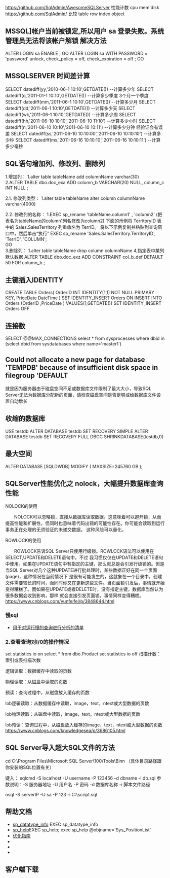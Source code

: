
https://github.com/SqlAdmin/AwesomeSQLServer 性能计数  cpu mem disk
https://github.com/SqlAdmin/  比较 table row index object


## MSSQL]帐户当前被锁定,所以用户 sa 登录失败。系统管理员无法将该帐户解锁 解决方法
ALTER LOGIN sa ENABLE ;
GO
ALTER LOGIN sa WITH PASSWORD = 'password' unlock, check_policy = off,
check_expiration = off ;
GO

##  MSSQLSERVER 时间差计算
SELECT datediff(yy,'2010-06-1 10:10',GETDATE()) --计算多少年
SELECT datediff(q,'2011-01-1 10:10',GETDATE())  --计算多少季度 3个月一个季度
SELECT datediff(mm,'2011-06-1 10:10',GETDATE()) --计算多少月
SELECT datediff(dd,'2011-06-1 10:10',GETDATE()) --计算多少天
SELECT datediff(wk,'2011-06-1 10:10',GETDATE()) --计算多少周
SELECT datediff(hh,'2011-06-10 10:10','2011-06-10 11:10') --计算多少小时
SELECT datediff(n,'2011-06-10 10:10','2011-06-10 10:11') --计算多少分钟 经验证会有误差
SELECT datediff(ss,'2011-06-10 10:10:00','2011-06-10 10:10:10') --计算多少秒
SELECT datediff(ms,'2011-06-16 10:10:10','2011-06-16 10:10:11') --计算多少毫秒

## SQL语句增加列、修改列、删除列 

1.增加列：
1.alter table tableName add columnName varchar(30)  
2.ALTER TABLE dbo.doc_exa ADD column_b VARCHAR(20) NULL, column_c INT NULL ;

2.1. 修改列类型：
1.alter table tableName alter column columnName varchar(4000)  

2.2. 修改列的名称：
1.EXEC  sp_rename   'tableName.column1' , 'column2'  (把表名为tableName的column1列名修改为column2)
下面的示例将 TerritoryID 表中的 Sales.SalesTerritory 列重命名为 TerrID。 将以下示例复制并粘贴到查询窗口中，然后单击“执行” 
EXEC sp_rename 'Sales.SalesTerritory.TerritoryID', 'TerrID', 'COLUMN';  
GO  
3.删除列： 1.alter table tableName drop column columnName
4,指定表中某列默认数据
ALTER TABLE dbo.doc_exz ADD CONSTRAINT col_b_def DEFAULT 50 FOR column_b ;
## 主键插入IDENTITY
CREATE TABLE Orders(
OrderID    INT IDENTITY(1,1) NOT NULL PRIMARY KEY,
PriceDate DateTime
)
SET IDENTITY_INSERT Orders ON
INSERT INTO Orders (OrderID ,PriceDate ) VALUES(1,GETDATE())
SET IDENTITY_INSERT Orders OFF
## 连接数
SELECT @@MAX_CONNECTIONS
select * from sysprocesses where dbid in (select dbid from sysdatabases where name='master1')
<!--  https://docs.microsoft.com/en-us/sql/relational-databases/system-compatibility-views/sys-sysprocesses-transact-sql?view=sql-server-ver15 -->
## Could not allocate a new page for database 'TEMPDB' because of insufficient disk space in filegroup 'DEFAULT
就是因为服务器由于磁盘空间不足或数据库文件限制了最大大小，导致SQL Server无法为数据库分配新的页面，请检查磁盘空间是否足够或给数据库文件设置自动增长




## 收缩的数据库
USE testdb
ALTER DATABASE testdb SET RECOVERY SIMPLE
ALTER DATABASE testdb SET RECOVERY FULL
DBCC SHRINKDATABASE(testdb,0)

## 最大空间
ALTER DATABASE [SQLDWDB] MODIFY ( MAXSIZE=245760 GB );


## SQLServer性能优化之 nolock，大幅提升数据库查询性能
NOLOCK的使用

　　NOLOCK可以忽略锁，直接从数据库读取数据。这意味着可以避开锁，从而提高性能和扩展性。但同时也意味着代码出错的可能性存在。你可能会读取到运行事务正在处理的无须验证的未递交数据。 这种风险可以量化。

ROWLOCK的使用

　　ROWLOCK告诉SQL Server只使用行级锁。ROWLOCK语法可以使用在SELECT,UPDATE和DELETE语句中，不过 我习惯仅仅在UPDATE和DELETE语句中使用。如果在UPDATE语句中有指定的主键，那么就总是会引发行级锁的。但是当SQL Server对几个这种UPDATE进行批处理时，某些数据正好在同一个页面(page)，这种情况在当前情况下 是很有可能发生的，这就象在一个目录中，创建文件需要较长的时间，而同时你又在更新这些文件。当页面锁引发后，事情就开始变得糟糕了。而如果在UPDATE或者DELETE时，没有指定主键，数据库当然认为很多数据会收到影响，那样 就会直接引发页面锁，事情同样变得糟糕。
https://www.cnblogs.com/yunfeifei/p/3848644.html

### 慢sql
- [用于对运行慢的查询进行分析的清单](https://docs.microsoft.com/zh-cn/previous-versions/sql/sql-server-2005/ms177500(v=sql.90))

### 2.查看查询对I/0的操作情况

set statistics io on
select * from dbo.Product
set statistics io off
扫描计数：索引或表扫描次数

逻辑读取：数据缓存中读取的页数

物理读取：从磁盘中读取的页数

预读：查询过程中，从磁盘放入缓存的页数

lob逻辑读取：从数据缓存中读取，image，text，ntext或大型数据的页数

lob物理读取：从磁盘中读取，image，text，ntext或大型数据的页数

lob预读：查询过程中，从磁盘放入缓存的image，text，ntext或大型数据的页数
https://www.cnblogs.com/knowledgesea/p/3686105.html



## SQL Server导入超大SQL文件的方法
cd C:\Program Files\Microsoft SQL Server\100\Tools\Binn （具体目录路径跟你安装的SQL位置有关）

键入：
sqlcmd -S localhost -U username -P 123456 -d dbname -i db.sql
参数说明：-S 服务器地址 -U 用户名 -P 密码 -d 数据库名称 -i 脚本文件路径

osql -S serverIP -U sa -P 123 -i C:\script.sql
## 帮助文档
- [sp_datatype_info](https://docs.microsoft.com/zh-cn/sql/relational-databases/system-stored-procedures/sp-datatype-info-transact-sql?view=sql-server-ver15#examples)  EXEC sp_datatype_info
- [sp_help]()EXEC sp_help;    exec sp_help @objname='Sys_PositionList'
- [优化指南](https://docs.microsoft.com/zh-cn/sql/big-data-cluster/performance-guidelines-tuned?view=sql-server-ver15) 
- []()
- []()
- []()
## 客户端下载
[](https://download.microsoft.com/download/f/e/b/feb0e6be-21ce-4f98-abee-d74065e32d0a/SSMS-Setup-CHS.exe)